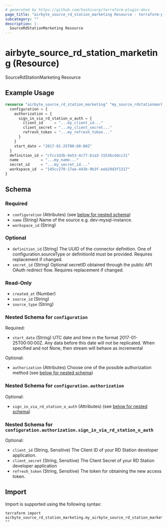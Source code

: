 ```yaml
---
# generated by https://github.com/hashicorp/terraform-plugin-docs
page_title: "airbyte_source_rd_station_marketing Resource - terraform-provider-airbyte"
subcategory: ""
description: |-
  SourceRdStationMarketing Resource
---
```


# airbyte_source_rd_station_marketing (Resource)

SourceRdStationMarketing Resource

## Example Usage

```terraform
resource "airbyte_source_rd_station_marketing" "my_source_rdstationmarketing" {
  configuration = {
    authorization = {
      sign_in_via_rd_station_o_auth = {
        client_id     = "...my_client_id..."
        client_secret = "...my_client_secret..."
        refresh_token = "...my_refresh_token..."
      }
    }
    start_date = "2017-01-25T00:00:00Z"
  }
  definition_id = "cfcc1d3b-9e53-4c77-b1a3-15536cddcc21"
  name          = "...my_name..."
  secret_id     = "...my_secret_id..."
  workspace_id  = "145cc270-17ae-443b-9b3f-eeb29d3f1317"
}
```

<!-- schema generated by tfplugindocs -->
## Schema

### Required

- `configuration` (Attributes) (see [below for nested schema](#nestedatt--configuration))
- `name` (String) Name of the source e.g. dev-mysql-instance.
- `workspace_id` (String)

### Optional

- `definition_id` (String) The UUID of the connector definition. One of configuration.sourceType or definitionId must be provided. Requires replacement if changed.
- `secret_id` (String) Optional secretID obtained through the public API OAuth redirect flow. Requires replacement if changed.

### Read-Only

- `created_at` (Number)
- `source_id` (String)
- `source_type` (String)

<a id="nestedatt--configuration"></a>
### Nested Schema for `configuration`

Required:

- `start_date` (String) UTC date and time in the format 2017-01-25T00:00:00Z. Any data before this date will not be replicated. When specified and not None, then stream will behave as incremental

Optional:

- `authorization` (Attributes) Choose one of the possible authorization method (see [below for nested schema](#nestedatt--configuration--authorization))

<a id="nestedatt--configuration--authorization"></a>
### Nested Schema for `configuration.authorization`

Optional:

- `sign_in_via_rd_station_o_auth` (Attributes) (see [below for nested schema](#nestedatt--configuration--authorization--sign_in_via_rd_station_o_auth))

<a id="nestedatt--configuration--authorization--sign_in_via_rd_station_o_auth"></a>
### Nested Schema for `configuration.authorization.sign_in_via_rd_station_o_auth`

Optional:

- `client_id` (String, Sensitive) The Client ID of your RD Station developer application.
- `client_secret` (String, Sensitive) The Client Secret of your RD Station developer application
- `refresh_token` (String, Sensitive) The token for obtaining the new access token.

## Import

Import is supported using the following syntax:

```shell
terraform import airbyte_source_rd_station_marketing.my_airbyte_source_rd_station_marketing ""
```
